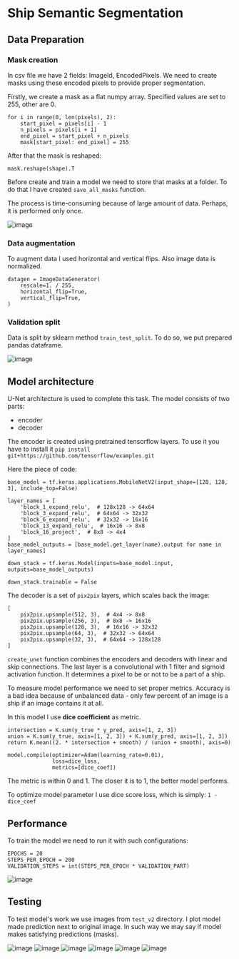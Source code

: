 # Ship Semantic Segmentation

## Data Preparation

### Mask creation

In csv file we have 2 fields: ImageId, EncodedPixels.
We need to create masks using these
encoded pixels to provide proper segmentation.

Firstly, we create a mask as a flat numpy array. Specified values are set to 255, other are 0.

```
for i in range(0, len(pixels), 2):
    start_pixel = pixels[i] - 1
    n_pixels = pixels[i + 1]
    end_pixel = start_pixel + n_pixels
    mask[start_pixel: end_pixel] = 255
```

After that the mask is reshaped:

``` 
mask.reshape(shape).T
```

Before create and train a model we need to store that masks at a
folder. To do that I have created ```save_all_masks``` function.

The process is time-consuming because of large amount of data.
Perhaps, it is performed only once.

![image](https://github.com/Zarathustra4/ship-segmentation/assets/68013193/28908dc7-ab7a-4615-bf52-2aacd29de312)


### Data augmentation

To augment data I used horizontal and vertical flips. Also image data is normalized.
``` 
datagen = ImageDataGenerator(
    rescale=1. / 255,
    horizontal_flip=True,
    vertical_flip=True,
)
```

### Validation split

Data is split by sklearn method ```train_test_split```. To do so, we put prepared pandas dataframe.

![image](https://github.com/Zarathustra4/ship-segmentation/assets/68013193/688313cd-439f-412b-9100-8a9db00e53ca)


## Model architecture

U-Net architecture is used to complete this task. The model consists of two parts:

- encoder
- decoder

The encoder is created using pretrained tensorflow layers. To use it you have to install
it ```pip install git+https://github.com/tensorflow/examples.git```

Here the piece of code:

```
base_model = tf.keras.applications.MobileNetV2(input_shape=[128, 128, 3], include_top=False)

layer_names = [
    'block_1_expand_relu',  # 128x128 -> 64x64
    'block_3_expand_relu',  # 64x64 -> 32x32
    'block_6_expand_relu',  # 32x32 -> 16x16
    'block_13_expand_relu',  # 16x16 -> 8x8
    'block_16_project',  # 8x8 -> 4x4
]
base_model_outputs = [base_model.get_layer(name).output for name in layer_names]

down_stack = tf.keras.Model(inputs=base_model.input, outputs=base_model_outputs)

down_stack.trainable = False
```

The decoder is a set of ```pix2pix``` layers, which scales back the image:

``` 
[
    pix2pix.upsample(512, 3),  # 4x4 -> 8x8
    pix2pix.upsample(256, 3),  # 8x8 -> 16x16
    pix2pix.upsample(128, 3),  # 16x16 -> 32x32
    pix2pix.upsample(64, 3),  # 32x32 -> 64x64
    pix2pix.upsample(32, 3),  # 64x64 -> 128x128
]
```

```create_unet``` function combines the encoders and decoders with linear and skip connections.
The last layer is a convolutional with 1 filter and sigmoid activation function. It determines a pixel
to be or not to be a part of a ship.

To measure model performance we need to set proper metrics. Accuracy is a bad idea
because of unbalanced data - only few percent of an image is a ship if an image contains it at all.

In this model I use __dice coefficient__ as metric. 
``` 
intersection = K.sum(y_true * y_pred, axis=[1, 2, 3])
union = K.sum(y_true, axis=[1, 2, 3]) + K.sum(y_pred, axis=[1, 2, 3])
return K.mean((2. * intersection + smooth) / (union + smooth), axis=0)
```

``` 
model.compile(optimizer=Adam(learning_rate=0.01),
              loss=dice_loss,
              metrics=[dice_coef])
```

The metric is within 0 and 1. The closer it is to 1, the better model performs.

To optimize model parameter I use dice score loss, which is simply:
```1 - dice_coef```

## Performance
To train the model we need to run it with such configurations:
```
EPOCHS = 20
STEPS_PER_EPOCH = 200
VALIDATION_STEPS = int(STEPS_PER_EPOCH * VALIDATION_PART)
```

![image](https://github.com/Zarathustra4/ship-segmentation/assets/68013193/5d0dacd1-1616-4ae3-b3ef-aab21521e890)


## Testing
To test model's work we use images from ```test_v2``` directory. I plot model made prediction next to original image.
In such way we may say if model makes satisfying predictions (masks).

![image](https://github.com/Zarathustra4/ship-segmentation/assets/68013193/4a72e561-fddb-4a85-aa4f-052c656c5f17)
![image](https://github.com/Zarathustra4/ship-segmentation/assets/68013193/0215404c-e6e5-4dc4-9c94-c1a0c89a8e75)
![image](https://github.com/Zarathustra4/ship-segmentation/assets/68013193/9df1ec55-5158-44ee-a7f7-bd0bb1ba14c8)
![image](https://github.com/Zarathustra4/ship-segmentation/assets/68013193/e88505d0-199d-46c8-a598-f8ac0d88f66b)
![image](https://github.com/Zarathustra4/ship-segmentation/assets/68013193/4bc11392-3436-4c7b-a9db-97480ea72aa4)
![image](https://github.com/Zarathustra4/ship-segmentation/assets/68013193/93b6bf9d-1179-4b27-883b-fca31e88ed4d)



